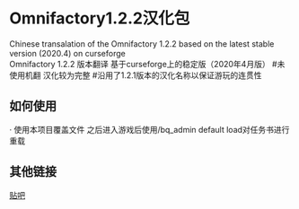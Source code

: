 # Omnifactory1.2.2汉化包
Chinese transalation of the Omnifactory 1.2.2 based on the latest stable version (2020.4) on curseforge
<br>
Omnifactory 1.2.2 版本翻译 基于curseforge上的稳定版（2020年4月版）
#未使用机翻 汉化较为完整
#沿用了1.2.1版本的汉化名称以保证游玩的连贯性
## 如何使用
· 使用本项目覆盖文件 之后进入游戏后使用/bq_admin default load对任务书进行重载
## 其他链接
[贴吧](https://tieba.baidu.com/p/6761161566)
